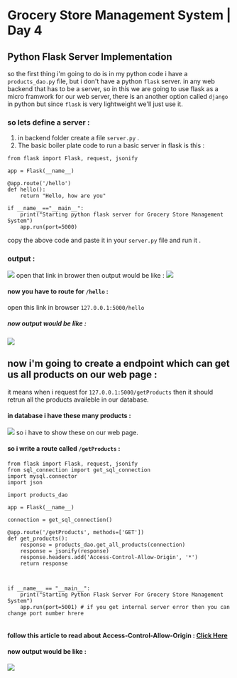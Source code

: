 # Grocery Store Management System | Day 4

## Python Flask Server Implementation 
so the first thing i'm going to do is in my python code i have a `products_dao.py` file, but i don't have a python `flask` server. in any web backend that has to be a server, so in this we are going to use flask as a micro framwork for our web server, there is an another option called `django` in python but since `flask` is very lightweight we'll just use it.
### so lets define a server :
1. in backend folder create a file `server.py` .
2. The basic boiler plate code to run a basic server in flask is this :

```
from flask import Flask, request, jsonify

app = Flask(__name__)

@app.route('/hello')
def hello():
    return "Hello, how are you"

if __name__=="__main__":
    print("Starting python flask server for Grocery Store Management System")
    app.run(port=5000)

```
copy the above code and paste it in your `server.py` file and run it .
### output :
<img src="https://i.ibb.co/VCRjFFr/image.png"/>
open that link in brower then output would be like :
<img src="https://i.ibb.co/Bw2nDFx/image.png"/>

#### now you have to route for `/hello` :
open this link in browser `127.0.0.1:5000/hello`
##### now output would be like :
<img  src="https://i.ibb.co/ZKjCZ0p/image.png"/>


## now i'm going to create a endpoint which can get us all products on our web page :

it means when i request for `127.0.0.1:5000/getProducts` then it should retrun all the products availeble in our database.

#### in database i have these many products :
<img src="https://i.ibb.co/QQfByB7/image.png"/>
so i have to show these on our web page.

#### so i write a route called `/getProducts` :

```
from flask import Flask, request, jsonify
from sql_connection import get_sql_connection
import mysql.connector
import json

import products_dao

app = Flask(__name__)

connection = get_sql_connection()

@app.route('/getProducts', methods=['GET'])
def get_products():
    response = products_dao.get_all_products(connection)
    response = jsonify(response)
    response.headers.add('Access-Control-Allow-Origin', '*')
    return response



if __name__ == "__main__":
    print("Starting Python Flask Server For Grocery Store Management System")
    app.run(port=5001) # if you get internal server error then you can change port number hrere
    

```
#### follow this article to read about Access-Control-Allow-Origin : <a href="https://developer.mozilla.org/en-US/docs/web/http/headers/access-control-allow-origin">Click Here</a>

#### now output would be like : 
<img src="https://i.ibb.co/m4KgnPH/image.png"/>